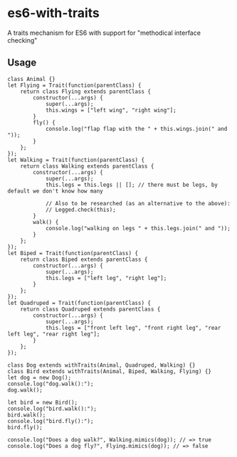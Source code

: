 # es6-with-traits
A traits mechanism for ES6 with support for "methodical interface checking"

## Usage

	class Animal {}
	let Flying = Trait(function(parentClass) {
		return class Flying extends parentClass {
			constructor(...args) {
				super(...args);
				this.wings = ["left wing", "right wing"];
			}
			fly() {
				console.log("flap flap with the " + this.wings.join(" and "));
			}
		};
	});
	let Walking = Trait(function(parentClass) {
		return class Walking extends parentClass {
			constructor(...args) {
				super(...args);
				this.legs = this.legs || []; // there must be legs, by default we don't know how many

				// Also to be researched (as an alternative to the above):
				// Legged.check(this);
			}
			walk() {
				console.log("walking on legs " + this.legs.join(" and "));
			}
		};
	});
	let Biped = Trait(function(parentClass) {
		return class Biped extends parentClass {
			constructor(...args) {
				super(...args);
				this.legs = ["left leg", "right leg"];
			}
		};
	});
	let Quadruped = Trait(function(parentClass) {
		return class Quadruped extends parentClass {
			constructor(...args) {
				super(...args);
				this.legs = ["front left leg", "front right leg", "rear left leg", "rear right leg"];
			}
		};
	});

	class Dog extends withTraits(Animal, Quadruped, Walking) {}
	class Bird extends withTraits(Animal, Biped, Walking, Flying) {}
	let dog = new Dog();
	console.log("dog.walk():");
	dog.walk();

	let bird = new Bird();
	console.log("bird.walk():");
	bird.walk();
	console.log("bird.fly():");
	bird.fly();

	console.log("Does a dog walk?", Walking.mimics(dog)); // => true
	console.log("Does a dog fly?", Flying.mimics(dog)); // => false
